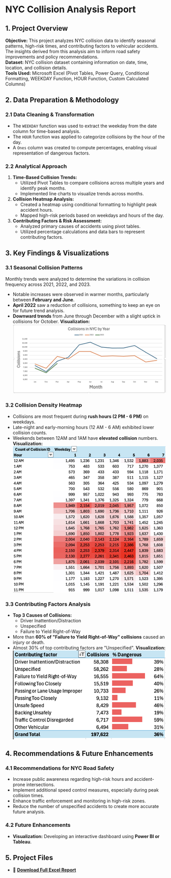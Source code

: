 # **NYC Collision Analysis Report**

## **1. Project Overview**

**Objective:** This project analyzes NYC collision data to identify seasonal patterns, high-risk times, and contributing factors to vehicular accidents. The insights derived from this analysis aim to inform road safety improvements and policy recommendations.  
**Dataset:** NYC collision dataset containing information on date, time, location, and collision details.  
**Tools Used:** Microsoft Excel (Pivot Tables, Power Query, Conditional Formatting, WEEKDAY Function, HOUR Function, Custom Calculated Columns)  

## **2. Data Preparation & Methodology**

### **2.1 Data Cleaning & Transformation**

- The `WEEKDAY` function was used to extract the weekday from the date column for time-based analysis.
- The `HOUR` function was applied to categorize collisions by the hour of the day.
- A `Ones` column was created to compute percentages, enabling visual representation of dangerous factors.

### **2.2 Analytical Approach**

1. **Time-Based Collision Trends:** 
   - Utilized Pivot Tables to compare collisions across multiple years and identify peak months.
   - Implemented line charts to visualize trends across months.
2. **Collision Heatmap Analysis:** 
   - Created a heatmap using conditional formatting to highlight peak accident hours.
   - Mapped high-risk periods based on weekdays and hours of the day.
3. **Contributing Factors & Risk Assessment:**
   - Analyzed primary causes of accidents using pivot tables.
   - Utilized percentage calculations and data bars to represent contributing factors.

## **3. Key Findings & Visualizations**

### **3.1 Seasonal Collision Patterns**

 Monthly trends were analyzed to determine the variations in collision frequency across 2021, 2022, and 2023.

- Notable increases were observed in warmer months, particularly between **February and June**.
- **April 2022** saw a reduction of collisions, something to keep an eye on for future trend analysis.
- **Downward trends** from June through December with a slight uptick in collisions for October.
**Visualization:**
  ![Seasonal Patterns](assets/seasonality.png)

### **3.2 Collision Density Heatmap**

- Collisions are most frequent during **rush hours (2 PM - 6 PM)** on weekdays.
- Late-night and early-morning hours (12 AM - 6 AM) exhibited lower collision counts.
- Weekends between 12AM and 1AM have **elevated collision** numbers.
**Visualization:**
  ![Heatmap](assets/weekly_heatmap.png)

### **3.3 Contributing Factors Analysis**

- **Top 3 Causes of Collisions:**
  - Driver Inattention/Distraction
  - Unspecified
  - Failure to Yield Right-of-Way
- More than **60% of "Failure to Yield Right-of-Way" collisions** caused an injury or death.
- Almost 30% of top contributing factors are "Unspecified".
**Visualization:**
  ![Analysis](assets/top_dangerous_causes.png)

## **4. Recommendations & Future Enhancements**

### **4.1 Recommendations for NYC Road Safety**

- Increase public awareness regarding high-risk hours and accident-prone intersections.
- Implement additional speed control measures, especially during peak collision times.
- Enhance traffic enforcement and monitoring in high-risk zones.
- Reduce the number of unspecified accidents to create more accurate future analysis.

### **4.2 Future Enhancements**

- **Visualization:** Developing an interactive dashboard using **Power BI or Tableau**.

## **5. Project Files**

- 🔗 **[Download Full Excel Report](Analysis.xlsx)**